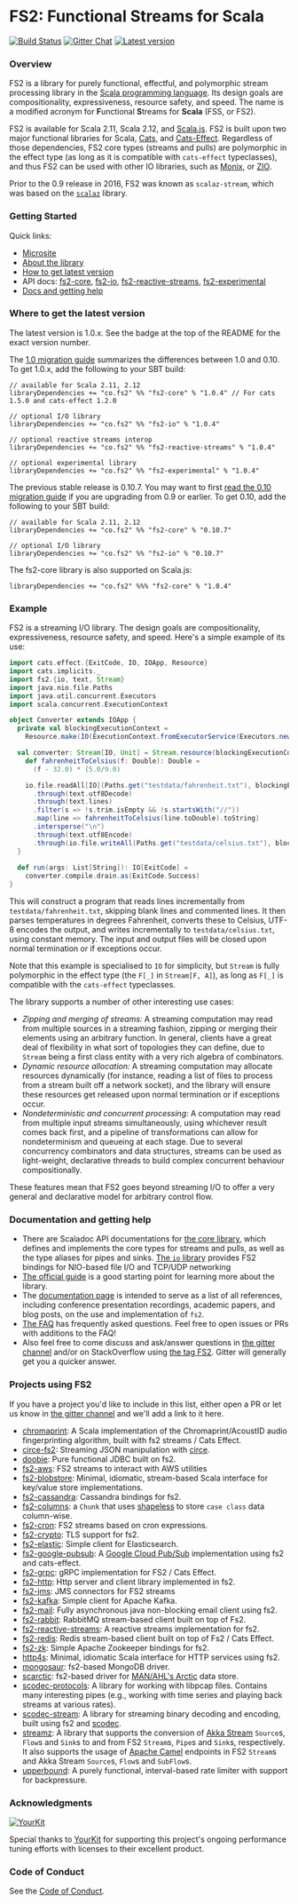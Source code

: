 FS2: Functional Streams for Scala
=============

[![Build Status](https://travis-ci.org/functional-streams-for-scala/fs2.svg?branch=series/1.0)](http://travis-ci.org/functional-streams-for-scala/fs2)
[![Gitter Chat](https://badges.gitter.im/functional-streams-for-scala/fs2.svg)](https://gitter.im/functional-streams-for-scala/fs2)
[![Latest version](https://img.shields.io/maven-central/v/co.fs2/fs2-core_2.12.svg)](https://index.scala-lang.org/functional-streams-for-scala/fs2/fs2-core)

### Overview

FS2 is a library for purely functional, effectful, and polymorphic stream processing library in the [Scala programming language](https://scala-lang.org). Its design goals are compositionality, expressiveness, resource safety, and speed. The name is a modified acronym for **F**unctional **S**treams for **Scala** (FSS, or FS2).

FS2 is available for Scala 2.11, Scala 2.12, and [Scala.js](http://www.scala-js.org/). FS2 is built upon two major functional libraries for Scala, [Cats](https://typelevel.org/cats/), and [Cats-Effect](https://typelevel.org/cats-effect/). Regardless of those dependencies, FS2 core types (streams and pulls) are polymorphic in the effect type (as long as it is compatible with `cats-effect` typeclasses), and thus FS2 can be used with other IO libraries, such as [Monix](https://monix.io/), or [ZIO](https://scalaz.github.io/scalaz-zio/).

Prior to the 0.9 release in 2016, FS2 was known as `scalaz-stream`, which was based on the [`scalaz`](https://github.com/scalaz/scalaz) library.

### Getting Started

Quick links:

* [Microsite][microsite]
* [About the library](#about)
* [How to get latest version](#getit)
* API docs: [fs2-core][core-api], [fs2-io][io-api], [fs2-reactive-streams][rx-api], [fs2-experimental][experimental-api]
* [Docs and getting help](#docs)

[microsite]: http://fs2.io/index.html
[core-api]: https://oss.sonatype.org/service/local/repositories/releases/archive/co/fs2/fs2-core_2.12/1.0.1/fs2-core_2.12-1.0.1-javadoc.jar/!/fs2/index.html
[io-api]: https://oss.sonatype.org/service/local/repositories/releases/archive/co/fs2/fs2-io_2.12/1.0.1/fs2-io_2.12-1.0.1-javadoc.jar/!/fs2/io/index.html
[rx-api]: https://oss.sonatype.org/service/local/repositories/releases/archive/co/fs2/fs2-reactive-streams_2.12/1.0.1/fs2-reactive-streams_2.12-1.0.1-javadoc.jar/!/fs2/interop/reactivestreams/index.html
[experimental-api]: https://oss.sonatype.org/service/local/repositories/releases/archive/co/fs2/fs2-experimental_2.12/1.0.1/fs2-experimental_2.12-1.0.1-javadoc.jar/!/fs2/experimental/index.html

### <a id="getit"></a> Where to get the latest version ###

The latest version is 1.0.x. See the badge at the top of the README for the exact version number.

The [1.0 migration guide](https://github.com/functional-streams-for-scala/fs2/blob/series/1.0/docs/migration-guide-1.0.md)
summarizes the differences between 1.0 and 0.10. To get 1.0.x, add the following to your SBT build:

```
// available for Scala 2.11, 2.12
libraryDependencies += "co.fs2" %% "fs2-core" % "1.0.4" // For cats 1.5.0 and cats-effect 1.2.0

// optional I/O library
libraryDependencies += "co.fs2" %% "fs2-io" % "1.0.4"

// optional reactive streams interop
libraryDependencies += "co.fs2" %% "fs2-reactive-streams" % "1.0.4"

// optional experimental library
libraryDependencies += "co.fs2" %% "fs2-experimental" % "1.0.4"
```

The previous stable release is 0.10.7. You may want to first
[read the 0.10 migration guide](https://github.com/functional-streams-for-scala/fs2/blob/series/0.10/docs/migration-guide-0.10.md)
if you are upgrading from 0.9 or earlier. To get 0.10, add the following to your SBT build:

```
// available for Scala 2.11, 2.12
libraryDependencies += "co.fs2" %% "fs2-core" % "0.10.7"

// optional I/O library
libraryDependencies += "co.fs2" %% "fs2-io" % "0.10.7"
```

The fs2-core library is also supported on Scala.js:

```
libraryDependencies += "co.fs2" %%% "fs2-core" % "1.0.4"
```

### <a id="about"></a>Example ###

FS2 is a streaming I/O library. The design goals are compositionality, expressiveness, resource safety, and speed. Here's a simple example of its use:

```scala
import cats.effect.{ExitCode, IO, IOApp, Resource}
import cats.implicits._
import fs2.{io, text, Stream}
import java.nio.file.Paths
import java.util.concurrent.Executors
import scala.concurrent.ExecutionContext

object Converter extends IOApp {
  private val blockingExecutionContext =
    Resource.make(IO(ExecutionContext.fromExecutorService(Executors.newFixedThreadPool(2))))(ec => IO(ec.shutdown()))

  val converter: Stream[IO, Unit] = Stream.resource(blockingExecutionContext).flatMap { blockingEC =>
    def fahrenheitToCelsius(f: Double): Double =
      (f - 32.0) * (5.0/9.0)

    io.file.readAll[IO](Paths.get("testdata/fahrenheit.txt"), blockingEC, 4096)
      .through(text.utf8Decode)
      .through(text.lines)
      .filter(s => !s.trim.isEmpty && !s.startsWith("//"))
      .map(line => fahrenheitToCelsius(line.toDouble).toString)
      .intersperse("\n")
      .through(text.utf8Encode)
      .through(io.file.writeAll(Paths.get("testdata/celsius.txt"), blockingEC))
  }
  
  def run(args: List[String]): IO[ExitCode] =
    converter.compile.drain.as(ExitCode.Success)
}
```

This will construct a program that reads lines incrementally from `testdata/fahrenheit.txt`, skipping blank lines and commented lines. It then parses temperatures in degrees Fahrenheit, converts these to Celsius, UTF-8 encodes the output, and writes incrementally to `testdata/celsius.txt`, using constant memory. The input and output files will be closed upon normal termination or if exceptions occur.

Note that this example is specialised to `IO` for simplicity, but `Stream` is fully polymorphic in the effect type (the `F[_]` in `Stream[F, A]`), as long as `F[_]` is compatible with the `cats-effect` typeclasses.

The library supports a number of other interesting use cases:

* _Zipping and merging of streams:_ A streaming computation may read from multiple sources in a streaming fashion, zipping or merging their elements using an arbitrary function. In general, clients have a great deal of flexibility in what sort of topologies they can define, due to `Stream` being a first class entity with a very rich algebra of combinators.
* _Dynamic resource allocation:_ A streaming computation may allocate resources dynamically (for instance, reading a list of files to process from a stream built off a network socket), and the library will ensure these resources get released upon normal termination or if exceptions occur.
* _Nondeterministic and concurrent processing:_ A computation may read from multiple input streams simultaneously, using whichever result comes back first, and a pipeline of transformations can allow for nondeterminism and queueing at each stage. Due to several concurrency combinators and data structures, streams can be used as light-weight, declarative threads to build complex concurrent behaviour compositionally.

These features mean that FS2 goes beyond streaming I/O to offer a very general and declarative model for arbitrary control flow.

### <a id="docs"></a>Documentation and getting help ###

* There are Scaladoc API documentations for [the core library][core-api], which defines and implements the core types for streams and pulls, as well as the type aliases for pipes and sinks. [The `io` library][io-api] provides FS2 bindings for NIO-based file I/O and TCP/UDP networking
* [The official guide](https://functional-streams-for-scala.github.io/fs2/guide.html) is a good starting point for learning more about the library.
* The [documentation page](https://functional-streams-for-scala.github.io/fs2/faq.html) is intended to serve as a list of all references, including conference presentation recordings, academic papers, and blog posts, on the use and implementation of `fs2`. 
* [The FAQ](https://functional-streams-for-scala.github.io/fs2/faq.html) has frequently asked questions. Feel free to open issues or PRs with additions to the FAQ!
* Also feel free to come discuss and ask/answer questions in [the gitter channel](https://gitter.im/functional-streams-for-scala/fs2) and/or on StackOverflow using [the tag FS2](http://stackoverflow.com/tags/fs2). Gitter will generally get you a quicker answer.

### Projects using FS2 ###

If you have a project you'd like to include in this list, either open a PR or let us know in [the gitter channel](https://gitter.im/functional-streams-for-scala/fs2) and we'll add a link to it here.

* [chromaprint](https://github.com/mgdigital/Chromaprint.scala): A Scala implementation of the Chromaprint/AcoustID audio fingerprinting algorithm, built with fs2 streams / Cats Effect.
* [circe-fs2](https://github.com/circe/circe-fs2): Streaming JSON manipulation with [circe](https://github.com/circe/circe).
* [doobie](https://github.com/tpolecat/doobie): Pure functional JDBC built on fs2.
* [fs2-aws](https://github.com/saksdirect/fs2-aws): FS2 streams to interact with AWS utilities
* [fs2-blobstore](https://github.com/lendup/fs2-blobstore): Minimal, idiomatic, stream-based Scala interface for key/value store implementations.
* [fs2-cassandra](https://github.com/Spinoco/fs2-cassandra): Cassandra bindings for fs2.
* [fs2-columns](https://gitlab.com/lJoublanc/fs2-columns): a `Chunk` that uses [shapeless](https://github.com/milessabin/shapeless) to store `case class` data column-wise.
* [fs2-cron](https://github.com/fthomas/fs2-cron): FS2 streams based on cron expressions.
* [fs2-crypto](https://github.com/Spinoco/fs2-crypto): TLS support for fs2.
* [fs2-elastic](https://github.com/amarrella/fs2-elastic): Simple client for Elasticsearch.
* [fs2-google-pubsub](https://github.com/permutive/fs2-google-pubsub): A [Google Cloud Pub/Sub](https://cloud.google.com/pubsub/) implementation using fs2 and cats-effect.
* [fs2-grpc](https://github.com/fiadliel/fs2-grpc): gRPC implementation for FS2 / Cats Effect.
* [fs2-http](https://github.com/Spinoco/fs2-http): Http server and client library implemented in fs2.
* [fs2-jms](https://github.com/kiambogo/fs2-jms): JMS connectors for FS2 streams
* [fs2-kafka](https://github.com/Spinoco/fs2-kafka): Simple client for Apache Kafka.
* [fs2-mail](https://github.com/Spinoco/fs2-mail): Fully asynchronous java non-blocking email client using fs2.
* [fs2-rabbit](https://github.com/gvolpe/fs2-rabbit): RabbitMQ stream-based client built on top of Fs2.
* [fs2-reactive-streams](https://github.com/zainab-ali/fs2-reactive-streams): A reactive streams implementation for fs2.
* [fs2-redis](https://github.com/gvolpe/fs2-redis): Redis stream-based client built on top of Fs2 / Cats Effect.
* [fs2-zk](https://github.com/Spinoco/fs2-zk): Simple Apache Zookeeper bindings for fs2.
* [http4s](http://http4s.org/): Minimal, idiomatic Scala interface for HTTP services using fs2.
* [mongosaur](https://gitlab.com/lJoublanc/mongosaur): fs2-based MongoDB driver.
* [scarctic](https://gitlab.com/lJoublanc/scarctic): fs2-based driver for [MAN/AHL's Arctic](https://github.com/manahl/arctic) data store.
* [scodec-protocols](https://github.com/scodec/scodec-protocols): A library for working with libpcap files. Contains many interesting pipes (e.g., working with time series and playing back streams at various rates).
* [scodec-stream](https://github.com/scodec/scodec-stream): A library for streaming binary decoding and encoding, built using fs2 and [scodec](https://github.com/scodec/scodec).
* [streamz](https://github.com/krasserm/streamz): A library that supports the conversion of [Akka Stream](http://doc.akka.io/docs/akka/2.4/scala/stream/index.html) `Source`s, `Flow`s and `Sink`s to and from FS2 `Stream`s, `Pipe`s and `Sink`s, respectively. It also supports the usage of [Apache Camel](http://camel.apache.org/) endpoints in FS2 `Stream`s and Akka Stream `Source`s, `Flow`s and `SubFlow`s.
* [upperbound](https://github.com/SystemFw/upperbound): A purely functional, interval-based rate limiter with support for backpressure.

### Acknowledgments ###

[![YourKit](https://www.yourkit.com/images/yklogo.png)](https://www.yourkit.com/)

Special thanks to [YourKit](https://www.yourkit.com/) for supporting this project's ongoing performance tuning efforts with licenses to their excellent product.

### Code of Conduct ###

See the [Code of Conduct](CODE_OF_CONDUCT.md).

